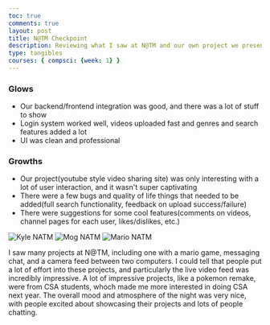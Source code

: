 ```yaml
---
toc: true
comments: true
layout: post
title: N@TM Checkpoint
description: Reviewing what I saw at N@TM and our own project we presented.
type: tangibles
courses: { compsci: {week: 1} }
---
```


### Glows
- Our backend/frontend integration was good, and there was a lot of stuff to show
- Login system worked well, videos uploaded fast and genres and search features added a lot
- UI was clean and professional

### Growths
- Our project(youtube style video sharing site) was only interesting with a lot of user interaction, and it wasn't super captivating
- There were a few bugs and quality of life things that needed to be added(full search functionality, feedback on upload success/failure)
- There were suggestions for some cool features(comments on videos, channel pages for each user, likes/dislikes, etc.)

![Kyle NATM]({{site.baseurl/images/kyle_natm.jpg}})
![Mog NATM]({{site.baseurl/images/mog_natm.jpg}})
![Mario NATM]({{site.baseurl/images/mario_natm.png}})

I saw many projects at N@TM, including one with a mario game, messaging chat, and a camera feed between two computers. I could tell that people put a lot of effort into these projects, and particularly the live video feed was incredibly impressive. A lot of impressive projects, like a pokemon remake, were from CSA students, whoch made me more interested in doing CSA next year. The overall mood and atmosphere of the night was very nice, with people excited about showcasing their projects and lots of people chatting. 